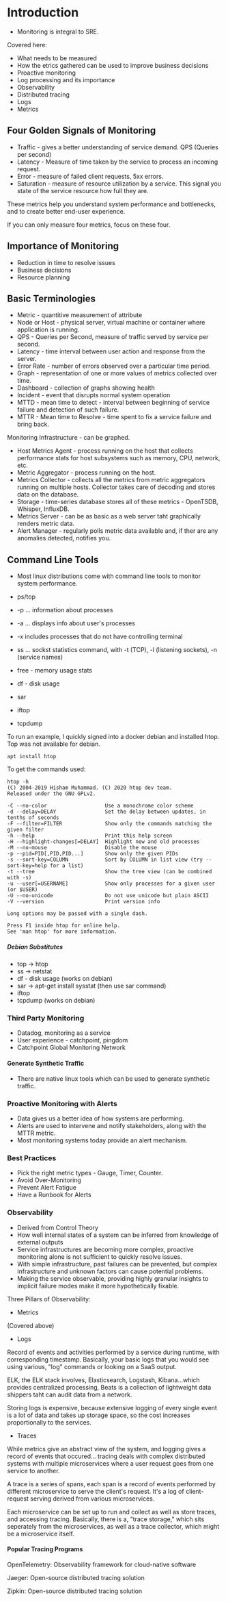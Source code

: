 # Introduction

* Monitoring is integral to SRE.

Covered here:

* What needs to be measured
* How the etrics gathered can be used to improve business decisions
* Proactive monitoring
* Log processing and its importance
* Observability
* Distributed tracing
* Logs
* Metrics

## Four Golden Signals of Monitoring

* Traffic - gives a better understanding of service demand. QPS (Queries per second)
* Latency - Measure of time taken by the service to process an incoming request.
* Error - measure of failed client requests, 5xx errors.
* Saturation - measure of resource utilization by a service. This signal you state of the service resource how full they are.

These metrics help you understand system performance and bottlenecks, and to create better end-user experience. 

If you can only measure four metrics, focus on these four.

## Importance of Monitoring

* Reduction in time to resolve issues
* Business decisions
* Resource planning

## Basic Terminologies

* Metric - quantitive measurement of attribute
* Node or Host - physical server, virtual machine or container where application is running.
* QPS - Queries per Second, measure of traffic served by service per second.
* Latency - time interval between user action and response from the server.
* Error Rate - number of errors observed over a particular time period.
* Graph - representation of one or more values of metrics collected over time.
* Dashboard - collection of graphs showing health
* Incident - event that disrupts normal system operation
* MTTD - mean time to detect - interval between beginning of service failure and detection of such failure.
* MTTR - Mean time to Resolve - time spent to fix a service failure and bring back.

Monitoring Infrastructure - can be graphed.

* Host Metrics Agent - process running on the host that collects performance stats for host subsystems such as memory, CPU, network, etc.
* Metric Aggregator - process running on the host.
* Metrics Collector - collects all the metrics from metric aggregators running on multiple hosts. Collector takes care of decoding and stores data on the database.
* Storage - time-series database stores all of these metrics - OpenTSDB, Whisper, InfluxDB.
* Metrics Server - can be as basic as a web server taht graphically renders metric data.
* Alert Manager - regularly polls metric data available and, if ther are any anomalies detected, notifies you.

## Command Line Tools

* Most linux distributions come with command line tools to monitor system performance.

* ps/top
* -p ... information about processes
* -a ... displays info about user's processes
* -x includes processes that do not have controlling terminal

* ss ... sockst statistics command, with -t (TCP), -l (listening sockets), -n (service names)
* free - memory usage stats
* df - disk usage
* sar
* iftop
* tcpdump



To run an example, I quickly signed into a docker debian and installed htop. Top was not available for debian.

```
apt install htop
```

To get the commands used:

```
htop -h
(C) 2004-2019 Hisham Muhammad. (C) 2020 htop dev team.
Released under the GNU GPLv2.

-C --no-color                   Use a monochrome color scheme
-d --delay=DELAY                Set the delay between updates, in tenths of seconds
-F --filter=FILTER              Show only the commands matching the given filter
-h --help                       Print this help screen
-H --highlight-changes[=DELAY]  Highlight new and old processes
-M --no-mouse                   Disable the mouse
-p --pid=PID[,PID,PID...]       Show only the given PIDs
-s --sort-key=COLUMN            Sort by COLUMN in list view (try --sort-key=help for a list)
-t --tree                       Show the tree view (can be combined with -s)
-u --user[=USERNAME]            Show only processes for a given user (or $USER)
-U --no-unicode                 Do not use unicode but plain ASCII
-V --version                    Print version info

Long options may be passed with a single dash.

Press F1 inside htop for online help.
See 'man htop' for more information.
```

##### Debian Substitutes

* top -> htop
* ss -> netstat
* df - disk usage (works on debian)
* sar -> apt-get install sysstat  (then use sar command)
* iftop
* tcpdump (works on debian)

### Third Party Monitoring

* Datadog, monitoring as a service
* User experience - catchpoint, pingdom
* Catchpoint Global Monitoring Network
#### Generate Synthetic Traffic

* There are native linux tools which can be used to generate synthetic traffic.

### Proactive Monitoring with Alerts

* Data gives us a better idea of how systems are performing.
* Alerts are used to intervene and notify stakeholders, along with the MTTR metric.
* Most monitoring systems today provide an alert mechanism.

### Best Practices

* Pick the right metric types - Gauge, Timer, Counter.
* Avoid Over-Monitoring
* Prevent Alert Fatigue
* Have a Runbook for Alerts

### Observability

* Derived from Control Theory
* How well internal states of a system can be inferred from knowledge of external outputs
* Service infrastructures are becoming more complex, proactive monitoring alone is not sufficient to quickly resolve issues.
* With simple infrastructure, past failures can be prevented, but complex infrastructure and unknown factors can cause potential problems.
* Making the service observable, providing highly granular insights to implicit failure modes make it more hypothetically fixable.

Three Pillars of Observability:

* Metrics

(Covered above)

* Logs

Record of events and activities performed by a service during runtime, with corresponding timestamp. Basically, your basic logs that you would see using various, "log" commands or looking on a SaaS output.

ELK, the ELK stack involves, Elasticsearch, Logstash, Kibana...which provides centralized processing, Beats is a collection of lightweight data shippers taht can audit data from a network.

Storing logs is expensive, because extensive logging of every single event is a lot of data and takes up storage space, so the cost increases proportionally to the services.

* Traces

While metrics give an abstract view of the system, and logging gives a record of events that occured... tracing deals with complex distributed systems with multiple microservices where a user request goes from one service to another.

A trace is a series of spans, each span is a record of events performed by different microservice to serve the client's request. It's a log of client-request serving derived from various microservices.

Each microservice can be set up to run and collect as well as store traces, and accessing tracing. Basically, there is a, "trace storage," which sits seperately from the microservices, as well as a trace collector, which might be a microservice itself.

#### Popular Tracing Programs

OpenTelemetry: Observability framework for cloud-native software

Jaeger: Open-source distributed tracing solution

Zipkin: Open-source distributed tracing solution

